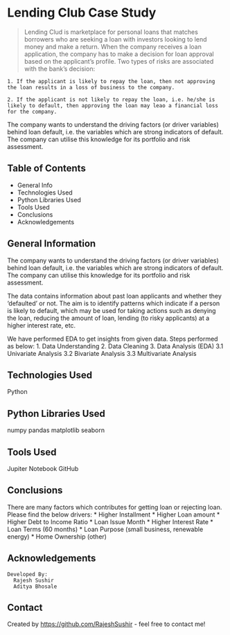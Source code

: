 # Lending Club Case Study
> Lending Clud is marketplace for personal loans that matches borrowers who are seeking a loan with investors looking to lend money and make a return. When the company receives a loan application, the company has to make a decision for loan approval based on the applicant’s profile. Two types of risks are associated with the bank’s decision:

    1. If the applicant is likely to repay the loan, then not approving the loan results in a loss of business to the company.

    2. If the applicant is not likely to repay the loan, i.e. he/she is likely to default, then approving the loan may leao a financial loss    for the company.

The company wants to understand the driving factors (or driver variables) behind loan default, i.e. the variables which are strong indicators of default.  The company can utilise this knowledge for its portfolio and risk assessment. 

## Table of Contents
* General Info
* Technologies Used
* Python Libraries Used
* Tools Used
* Conclusions
* Acknowledgements

## General Information
The company wants to understand the driving factors (or driver variables) behind loan default, i.e. the variables which are strong indicators of default.  The company can utilise this knowledge for its portfolio and risk assessment. 

The data contains information about past loan applicants and whether they ‘defaulted’ or not. The aim is to identify patterns which indicate if a person is likely to default, which may be used for taking actions such as denying the loan, reducing the amount of loan, lending (to risky applicants) at a higher interest rate, etc.

We have performed EDA to get insights from given data. Steps performed as below:
    1. Data Understanding
    2. Data Cleaning
    3. Data Analysis (EDA)
        3.1 Univariate Analysis
        3.2 Bivariate Analysis
        3.3 Multivariate Analysis       

## Technologies Used
Python

## Python Libraries Used
numpy
pandas
matplotlib
seaborn

## Tools Used
Jupiter Notebook
GitHub

## Conclusions
There are many factors which contributes for getting loan or rejecting loan. Please find the below drivers:
     * Higher Installment 
     * Higher Loan amount 
     * Higher Debt to Income Ratio
     * Loan Issue Month
     * Higher Interest Rate
     * Loan Terms (60 months)
     * Loan Purpose (small business, renewable energy)
     * Home Ownership (other)



## Acknowledgements
    Developed By:
      Rajesh Sushir
      Aditya Bhosale

## Contact
Created by https://github.com/RajeshSushir - feel free to contact me!

